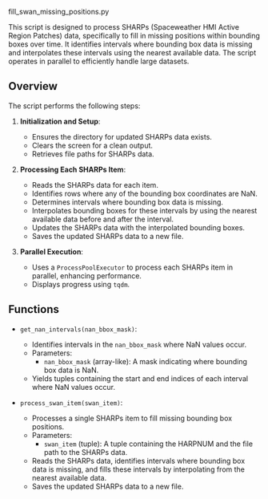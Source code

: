 fill_swan_missing_positions.py

This script is designed to process SHARPs (Spaceweather HMI Active Region Patches) data, specifically to fill in missing positions within bounding boxes over time. It identifies intervals where bounding box data is missing and interpolates these intervals using the nearest available data. The script operates in parallel to efficiently handle large datasets.

## Overview

The script performs the following steps:

1. **Initialization and Setup**:
   - Ensures the directory for updated SHARPs data exists.
   - Clears the screen for a clean output.
   - Retrieves file paths for SHARPs data.

2. **Processing Each SHARPs Item**:
   - Reads the SHARPs data for each item.
   - Identifies rows where any of the bounding box coordinates are NaN.
   - Determines intervals where bounding box data is missing.
   - Interpolates bounding boxes for these intervals by using the nearest available data before and after the interval.
   - Updates the SHARPs data with the interpolated bounding boxes.
   - Saves the updated SHARPs data to a new file.

3. **Parallel Execution**:
   - Uses a `ProcessPoolExecutor` to process each SHARPs item in parallel, enhancing performance.
   - Displays progress using `tqdm`.

## Functions

- `get_nan_intervals(nan_bbox_mask)`:
  - Identifies intervals in the `nan_bbox_mask` where NaN values occur.
  - Parameters:
    - `nan_bbox_mask` (array-like): A mask indicating where bounding box data is NaN.
  - Yields tuples containing the start and end indices of each interval where NaN values occur.

- `process_swan_item(swan_item)`:
  - Processes a single SHARPs item to fill missing bounding box positions.
  - Parameters:
    - `swan_item` (tuple): A tuple containing the HARPNUM and the file path to the SHARPs data.
  - Reads the SHARPs data, identifies intervals where bounding box data is missing, and fills these intervals by interpolating from the nearest available data.
  - Saves the updated SHARPs data to a new file.


